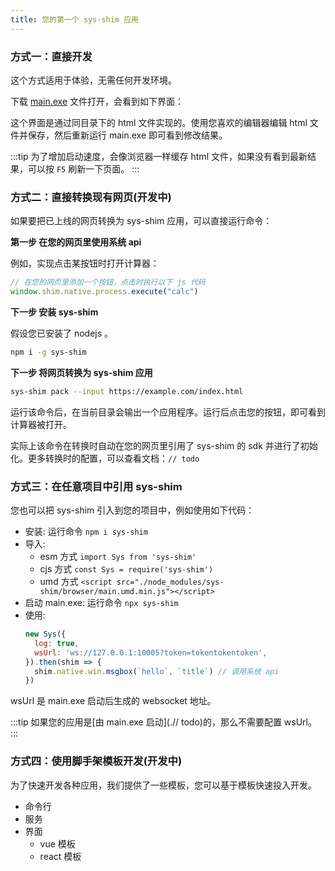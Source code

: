 ```yaml
---
title: 您的第一个 sys-shim 应用
---
```



### 方式一：直接开发

这个方式适用于体验，无需任何开发环境。

下载 [main.exe](https://github.com/wll8/sys-shim/releases/download/example/main.exe) 文件打开，会看到如下界面：

这个界面是通过同目录下的 html 文件实现的。使用您喜欢的编辑器编辑 html 文件并保存，然后重新运行 main.exe 即可看到修改结果。

:::tip
为了增加启动速度，会像浏览器一样缓存 html 文件，如果没有看到最新结果，可以按 `F5` 刷新一下页面。
:::


### 方式二：直接转换现有网页(开发中)

如果要把已上线的网页转换为 sys-shim 应用，可以直接运行命令：



**第一步 在您的网页里使用系统 api**

例如，实现点击某按钮时打开计算器：

``` js
// 在您的网页里添加一个按钮，点击时执行以下 js 代码
window.shim.native.process.execute("calc")
```

**下一步 安装 sys-shim**

假设您已安装了 nodejs 。

``` sh
npm i -g sys-shim
```

**下一步 将网页转换为 sys-shim 应用**

``` sh
sys-shim pack --input https://example.com/index.html
```

运行该命令后，在当前目录会输出一个应用程序。运行后点击您的按钮，即可看到计算器被打开。

实际上该命令在转换时自动在您的网页里引用了 sys-shim 的 sdk 并进行了初始化。更多转换时的配置，可以查看文档：`// todo`

### 方式三：在任意项目中引用 sys-shim

您也可以把 sys-shim 引入到您的项目中，例如使用如下代码：

- 安装: 运行命令 `npm i sys-shim`
- 导入: 
  - esm 方式 `import Sys from 'sys-shim'`
  - cjs 方式 `const Sys = require('sys-shim')`
  - umd 方式 `<script src="./node_modules/sys-shim/browser/main.umd.min.js"></script>`
- 启动 main.exe: 运行命令 `npx sys-shim`
- 使用:
  ``` js
  new Sys({
    log: true,
    wsUrl: 'ws://127.0.0.1:10005?token=tokentokentoken',
  }).then(shim => {
    shim.native.win.msgbox(`hello`, `title`) // 调用系统 api
  })
  ```

wsUrl 是 main.exe 启动后生成的 websocket 地址。

:::tip
如果您的应用是[由 main.exe 启动](.// todo)的，那么不需要配置 wsUrl。
:::

### 方式四：使用脚手架模板开发(开发中)

为了快速开发各种应用，我们提供了一些模板，您可以基于模板快速投入开发。

- 命令行
- 服务
- 界面
  - vue 模板
  - react 模板
